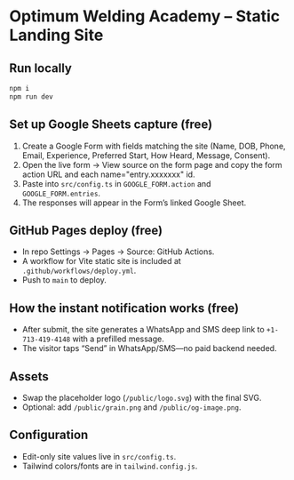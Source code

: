# Optimum Welding Academy – Static Landing Site

## Run locally

```bash
npm i
npm run dev
```

## Set up Google Sheets capture (free)

1. Create a Google Form with fields matching the site (Name, DOB, Phone, Email, Experience, Preferred Start, How Heard, Message, Consent).
2. Open the live form → View source on the form page and copy the form action URL and each name="entry.xxxxxxx" id.
3. Paste into `src/config.ts` in `GOOGLE_FORM.action` and `GOOGLE_FORM.entries`.
4. The responses will appear in the Form’s linked Google Sheet.

## GitHub Pages deploy (free)

- In repo Settings → Pages → Source: GitHub Actions.
- A workflow for Vite static site is included at `.github/workflows/deploy.yml`.
- Push to `main` to deploy.

## How the instant notification works (free)

- After submit, the site generates a WhatsApp and SMS deep link to `+1-713-419-4148` with a prefilled message.
- The visitor taps “Send” in WhatsApp/SMS—no paid backend needed.

## Assets

- Swap the placeholder logo (`/public/logo.svg`) with the final SVG.
- Optional: add `/public/grain.png` and `/public/og-image.png`.

## Configuration

- Edit-only site values live in `src/config.ts`.
- Tailwind colors/fonts are in `tailwind.config.js`.


